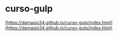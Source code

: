 # curso-gulp

[https://damasio34.github.io/curso-gulp/index.html](https://damasio34.github.io/curso-gulp/index.html)
